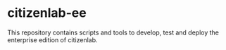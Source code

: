 # citizenlab-ee

This repository contains scripts and tools to develop, test and deploy the enterprise edition of citizenlab.
